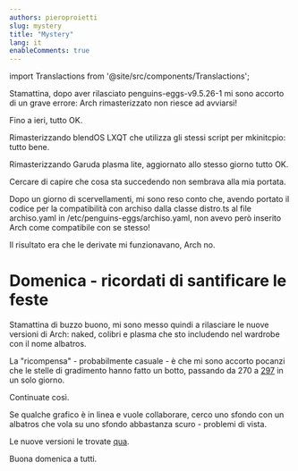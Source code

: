 ```yaml
---
authors: pieroproietti
slug: mystery
title: "Mystery"
lang: it
enableComments: true
---
```


import Translactions from '@site/src/components/Translactions';

<Translactions />

Stamattina, dopo aver rilasciato penguins-eggs-v9.5.26-1 mi sono accorto di un grave errore: Arch rimasterizzato non riesce ad avviarsi!

Fino a ieri, tutto OK.

Rimasterizzando blendOS LXQT che utilizza gli stessi script per mkinitcpio: tutto bene.

Rimasterizzando Garuda plasma lite, aggiornato allo stesso giorno tutto OK.


Cercare di capire che cosa sta succedendo non sembrava alla mia portata.

Dopo un giorno di scervellamenti, mi sono reso conto che, avendo portato il codice per la compatibilità con archiso dalla classe distro.ts al file archiso.yaml in /etc/penguins-eggs/archiso.yaml, non avevo però inserito Arch come compatibile con se stesso!

Il risultato era che le derivate mi funzionavano, Arch no.

# Domenica - ricordati di santificare le feste

Stamattina di buzzo buono, mi sono messo quindi a rilasciare le nuove versioni di Arch: naked, colibri e plasma che sto includendo nel wardrobe con il nome albatros.

La "ricompensa" - probabilmente casuale - è che mi sono accorto pocanzi che le stelle di gradimento hanno fatto un botto, passando da 270 a [297](https://github.com/pieroproietti/penguins-eggs/stargazers) in un solo giorno. 

Continuate così.

Se qualche grafico è in linea e vuole collaborare, cerco uno sfondo con un albatros che vola su uno sfondo abbastanza scuro - problemi di vista.

Le nuove versioni le trovate [qua](https://sourceforge.net/projects/penguins-eggs/files/ISOS/arch/).

Buona domenica a tutti.
